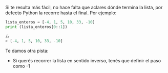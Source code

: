 Si te resulta más fácil, no hace falta que aclares dónde termina la lista, por defecto Python la recorre hasta el final. Por ejemplo: 

``` python
lista_enteros = [-4, 1, 5, 10, 33, -10]
print (lista_enteros[0::1])

ム
> [-4, 1, 5, 10, 33, -10]
```

Te damos otra pista: <br>
* Si querés recorrer la lista en sentido inverso, tenés que definir el paso como -1 